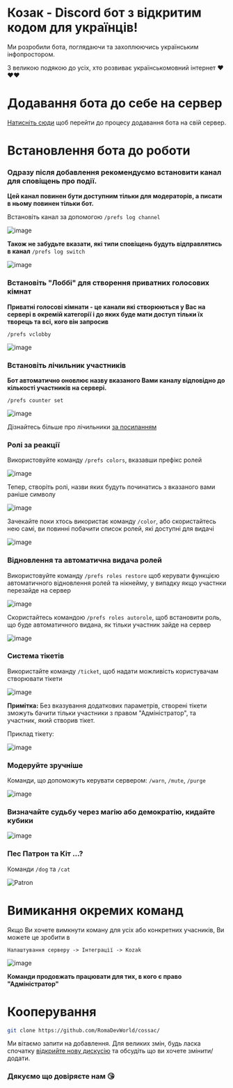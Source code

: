 # Козак - Discord бот з відкритим кодом для українців!
Ми розробили бота, поглядаючи та захоплюючись українським інфопростором. 

З великою подякою до усіх, хто розвиває українськомовний інтернет ❤️❤️❤️

# Додавання бота до себе на сервер
[Натисніть сюди](https://discord.com/oauth2/authorize?client_id=797395030851059713&permissions=1495655312618&scope=bot%20applications.commands) щоб перейти до процесу додавання бота на свій сервер.

# Встановлення бота до роботи
### Одразу після добавлення рекомендуємо встановити канал для сповіщень про події. 

**Цей канал повинен бути доступним тільки для модераторів, а писати в ньому повинен тільки бот.**

Встановіть канал за допомогою `/prefs log channel`

![image](https://github.com/RomaDevWorld/cossac/assets/50528338/60bd55c0-3265-4a71-beb7-dc3bdd927916)

**Також не забудьте вказати, які типи сповіщень будуть відправлятись в канал** `/prefs log switch`

![image](https://github.com/RomaDevWorld/cossac/assets/50528338/286026a8-1a05-4a3b-8e41-7342bbdb33b8)

### Встановіть "Лоббі" для створення приватних голосових кімнат

**Приватні голосові кімнати - це канали які створюються у Вас на сервері в окремій категорії і до яких буде мати доступ тільки їх творець та всі, кого він запросив**

`/prefs vclobby`

![image](https://github.com/RomaDevWorld/cossac/assets/50528338/af8846a9-d33f-4ea6-995a-1d5ca769fffa)

### Встановіть лічильник участників

**Бот автоматично оновлює назву вказаного Вами каналу відповідно до кількості участників на сервері.**

`/prefs counter set`

![image](https://github.com/RomaDevWorld/cossac/assets/50528338/5492527b-9a9a-421f-9fb4-b222213bcb7d)

Дізнайтесь більше про лічильники [за посиланням](https://github.com/RomaDevWorld/RomaDevWorld/blob/master/cossac/counters-guide-assets/counters-guide.md)

### Ролі за реакції

Використовуйте команду `/prefs colors`, вказавши префікс ролей

![image](https://github.com/RomaDevWorld/cossac/assets/50528338/00bb7c59-835e-4ac2-815b-197fc401fe41)

Тепер, створіть ролі, назви яких будуть починатись з вказаного вами раніше символу 

![image](https://github.com/RomaDevWorld/cossac/assets/50528338/d57d98f8-9e20-4ab6-9c90-074d0df3dad7)

Зачекайте поки хтось використає команду `/color`, або скористайтесь нею самі, ви повинні побачити список ролей, які доступні для видачі

![image](https://github.com/RomaDevWorld/cossac/assets/50528338/6a51bdbb-3e05-4155-8e69-95c02175992b)

### Відновлення та автоматична видача ролей

Використовуйте команду `/prefs roles restore` щоб керувати функцією автоматичного відновлення ролей та нікнейму, у випадку якщо участнки перезайде на сервер

![image](https://github.com/RomaDevWorld/cossac/assets/50528338/bbf9c337-6b3a-4d0c-be1e-c5cb0936a37a)
 
Скористайтесь командою `/prefs roles autorole`, щоб встановити роль, що буде автоматичного видана, як тільки участник зайде на сервер

![image](https://github.com/RomaDevWorld/cossac/assets/50528338/96a56283-fe65-454b-b21a-f9b701f5a8cc)

### Система тікетів

Використайте команду `/ticket`, щоб надати можливість користувачам створювати тікети

![image](https://github.com/RomaDevWorld/cossac/assets/50528338/9f593f4f-444e-4c31-a752-baa83e0850db)

**Примітка:** Без вказування додаткових параметрів, створені тікети зможуть бачити тільки участники з правом "Адміністратор", та участник, який створив тікет.

Приклад тікету:

![image](https://github.com/RomaDevWorld/cossac/assets/50528338/255cc96e-7fcb-454e-85f2-f8e95ba40c17)

### Модеруйте зручніше

Команди, що допоможуть керувати сервером: `/warn`, `/mute`, `/purge`

![image](https://github.com/RomaDevWorld/cossac/assets/50528338/8bb3e448-e217-4d96-b91b-e4f2909f1caa)

### Визначайте судьбу через магію або демократію, кидайте кубики

![image](https://github.com/RomaDevWorld/cossac/assets/50528338/48d1ad6b-aa89-4861-82da-86a7fb9e4e54)

### Пес Патрон та Кіт ...?

Команди `/dog` та `/cat`

![Patron](https://github.com/RomaDevWorld/cossac/assets/50528338/ba12d48b-2ebe-44f2-8875-5f81e53d50ed)

# Вимикання окремих команд

Якщо Ви хочете вимкнути коману для усіх або конкретних учасників, Ви можете це зробити в 

```
Налаштування серверу -> Інтеграції -> Kozak
```

![image](https://github.com/RomaDevWorld/cossac/assets/50528338/3b8dc956-3c45-439d-baf2-787741babb73)

**Команди продовжать працювати для тих, в кого є право "Адміністратор"**

# Кооперування
```bash
git clone https://github.com/RomaDevWorld/cossac/
```
Ми вітаємо запити на добавлення. Для великих змін, будь ласка спочатку [відкрийте нову дискусію](https://github.com/RomaDevWorld/cossac/issues) та обсудіть що ви хочете змінити/додати.

### Дякуємо що довіряєте нам 😘
